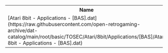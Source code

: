 <table>
<tr><th>Name</th><th>Size</th></tr>
<tr><td>[Atari 8bit - Applications - [BAS].dat](https://raw.githubusercontent.com/open-retrogaming-archive/dat-catalog/main/root/basic/TOSEC/Atari/8bit/Applications/[BAS]/Atari 8bit - Applications - [BAS].dat)</td><td>1759</td></tr>
</table>
